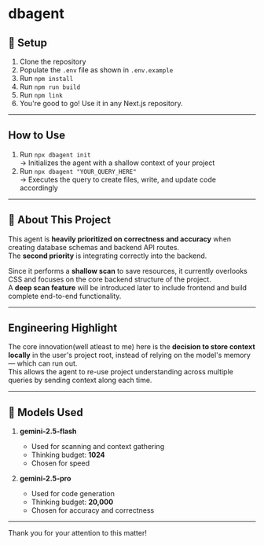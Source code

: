 # dbagent

## 🔧 Setup

1. Clone the repository  
2. Populate the `.env` file as shown in `.env.example`  
3. Run `npm install`  
4. Run `npm run build`  
5. Run `npm link`  
6. You're good to go! Use it in any Next.js repository.

---

##  How to Use

1. Run `npx dbagent init`  
   → Initializes the agent with a shallow context of your project  
2. Run `npx dbagent "YOUR_QUERY_HERE"`  
   → Executes the query to create files, write, and update code accordingly

---

## 🧠 About This Project

This agent is **heavily prioritized on correctness and accuracy** when creating database schemas and backend API routes.  
The **second priority** is integrating correctly into the backend.  

Since it performs a **shallow scan** to save resources, it currently overlooks CSS and focuses on the core backend structure of the project.  
A **deep scan feature** will be introduced later to include frontend and build complete end-to-end functionality.

---

##  Engineering Highlight

The core innovation(well atleast to me) here is the **decision to store context locally** in the user's project root, instead of relying on the model's memory — which can run out.  
This allows the agent to re-use project understanding across multiple queries by sending context along each time.

---

## 🤖 Models Used

1. **gemini-2.5-flash**  
   - Used for scanning and context gathering  
   - Thinking budget: **1024**  
   - Chosen for speed

2. **gemini-2.5-pro**  
   - Used for code generation  
   - Thinking budget: **20,000**  
   - Chosen for accuracy and correctness

---

Thank you for your attention to this matter!
